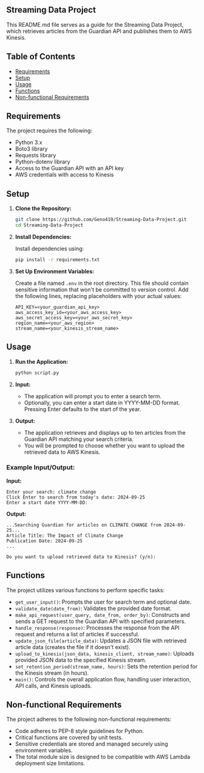 ## Streaming Data Project

This README.md file serves as a guide for the Streaming Data Project, which retrieves articles from the Guardian API and publishes them to AWS Kinesis.

## Table of Contents

- [Requirements](#requirements)
- [Setup](#setup)
- [Usage](#usage)
- [Functions](#functions)
- [Non-functional Requirements](#non-functional-requirements)

## Requirements

The project requires the following:

- Python 3.x
- Boto3 library
- Requests library
- Python-dotenv library
- Access to the Guardian API with an API key
- AWS credentials with access to Kinesis

## Setup

1. **Clone the Repository:**

   ```bash
   git clone https://github.com/Geno419/Streaming-Data-Project.git
   cd Streaming-Data-Project
   ```

2. **Install Dependencies:**

   Install dependencies using:

   ```bash
   pip install -r requirements.txt
   ```

3. **Set Up Environment Variables:**

   Create a file named `.env` in the root directory. This file should contain sensitive information that won't be committed to version control. Add the following lines, replacing placeholders with your actual values:

   ```plaintext
   API_KEY=<your_guardian_api_key>
   aws_access_key_id=<your_aws_access_key>
   aws_secret_access_key=<your_aws_secret_key>
   region_name=<your_aws_region>
   stream_name=<your_kinesis_stream_name>
   ```

## Usage

1. **Run the Application:**

   ```bash
   python script.py
   ```

2. **Input:**

   - The application will prompt you to enter a search term.
   - Optionally, you can enter a start date in YYYY-MM-DD format. Pressing Enter defaults to the start of the year.

3. **Output:**

   - The application retrieves and displays up to ten articles from the Guardian API matching your search criteria.
   - You will be prompted to choose whether you want to upload the retrieved data to AWS Kinesis.

### Example Input/Output:

**Input:**

```
Enter your search: climate change
Click Enter to search from today's date: 2024-09-25
Enter a start date YYYY-MM-DD:
```

**Output:**

```
...Searching Guardian for articles on CLIMATE CHANGE from 2024-09-25...
Article Title: The Impact of Climate Change
Publication Date: 2024-09-25
...

Do you want to upload retrieved data to Kinesis? (y/n):
```

## Functions

The project utilizes various functions to perform specific tasks:

- `get_user_input()`: Prompts the user for search term and optional date.
- `validate_date(date_from)`: Validates the provided date format.
- `make_api_request(user_query, date_from, order_by)`: Constructs and sends a GET request to the Guardian API with specified parameters.
- `handle_response(response)`: Processes the response from the API request and returns a list of articles if successful.
- `update_json_file(article_data)`: Updates a JSON file with retrieved article data (creates the file if it doesn't exist).
- `upload_to_kinesis(json_data, kinesis_client, stream_name)`: Uploads provided JSON data to the specified Kinesis stream.
- `set_retention_period(stream_name, hours)`: Sets the retention period for the Kinesis stream (in hours).
- `main()`: Controls the overall application flow, handling user interaction, API calls, and Kinesis uploads.

## Non-functional Requirements

The project adheres to the following non-functional requirements:

- Code adheres to PEP-8 style guidelines for Python.
- Critical functions are covered by unit tests.
- Sensitive credentials are stored and managed securely using environment variables.
- The total module size is designed to be compatible with AWS Lambda deployment size limitations.

